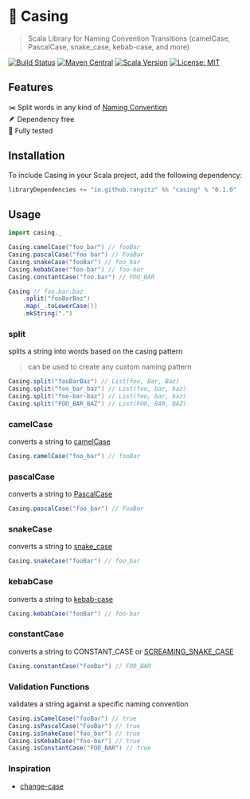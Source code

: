 # 🔄 Casing

> Scala Library for Naming Convention Transitions (camelCase, PascalCase, snake_case, kebab-case, and more)

[![Build Status](https://github.com/ranyitz/casing/actions/workflows/ci.yml/badge.svg)](https://github.com/ranyitz/casing/actions/workflows/ci.yml)
[![Maven Central](https://img.shields.io/maven-central/v/io.github.ranyitz/casing_2.13.svg?label=Maven%20Central)](https://search.maven.org/search?q=g:%22io.github.ranyitz%22%20AND%20a:%22casing_2.13%22)
[![Scala Version](https://img.shields.io/badge/scala-2.12%20%7C%202.13%20%7C%203.0-blue.svg)](https://www.scala-lang.org/)
[![License: MIT](https://img.shields.io/badge/License-MIT-yellow.svg)](https://opensource.org/licenses/MIT)

## Features
✂️ Split words in any kind of [Naming Convention](https://en.wikipedia.org/wiki/Naming_convention_(programming)) <br/>
🪶 Dependency free <br/>
🧪 Fully tested <br/>

## Installation
To include Casing in your Scala project, add the following dependency:

```scala
libraryDependencies += "io.github.ranyitz" %% "casing" % "0.1.0"
```

## Usage

```scala
import casing._

Casing.camelCase("foo_bar") // fooBar
Casing.pascalCase("foo bar") // FooBar
Casing.snakeCase("fooBar") // foo_bar
Casing.kebabCase("foo-bar") // foo-bar
Casing.constantCase("foo.bar") // FOO_BAR

Casing // foo.bar.baz 
    .split("fooBarBaz")
    .map(_.toLowerCase())
    .mkString(".") 
```

### split
splits a string into words based on the casing pattern

> can be used to create any custom naming pattern

```scala
Casing.split("fooBarBaz") // List(foo, Bar, Baz)
Casing.split("foo_bar_baz") // List(foo, bar, baz)
Casing.split("foo-bar-baz") // List(foo, bar, baz)
Casing.split("FOO_BAR_BAZ") // List(FOO, BAR, BAZ)
```

### camelCase
converts a string to [camelCase](https://en.wikipedia.org/wiki/Camel_case)

```scala
Casing.camelCase("foo_bar") // fooBar
```

### pascalCase
converts a string to [PascalCase](https://en.wikipedia.org/wiki/Camel_case)

```scala
Casing.pascalCase("foo_bar") // FooBar
```

### snakeCase
converts a string to [snake_case](https://en.wikipedia.org/wiki/Snake_case)

```scala
Casing.snakeCase("fooBar") // foo_bar
```

### kebabCase
converts a string to [kebab-case](https://en.wikipedia.org/wiki/Letter_case#Special_case_styles)

```scala
Casing.kebabCase("fooBar") // foo-bar
```

### constantCase
converts a string to CONSTANT_CASE or [SCREAMING_SNAKE_CASE](https://en.wikipedia.org/wiki/Snake_case)

```scala
Casing.constantCase("fooBar") // FOO_BAR
```

### Validation Functions
validates a string against a specific naming convention

```scala
Casing.isCamelCase("fooBar") // true
Casing.isPascalCase("FooBar") // true
Casing.isSnakeCase("foo_bar") // true
Casing.isKebabCase("foo-bar") // true
Casing.isConstantCase("FOO_BAR") // true
```

### Inspiration
* [change-case](https://github.com/blakeembrey/change-case)
